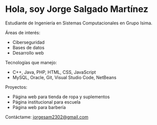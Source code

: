 #  Hola, soy Jorge Salgado Martínez
Estudiante de Ingeniería en Sistemas Computacionales en Grupo Isima.

Áreas de interés:
- Ciberseguridad  
- Bases de datos   
- Desarrollo web   

Tecnologías que manejo:
- C++, Java, PHP, HTML, CSS, JavaScript  
- MySQL, Oracle, Git, Visual Studio Code, NetBeans  

Proyectos:
- Página web para tienda de ropa y suplementos  
- Página institucional para escuela  
- Página web para barbería  

Contáctame: jorgesam2302@gmail.com
